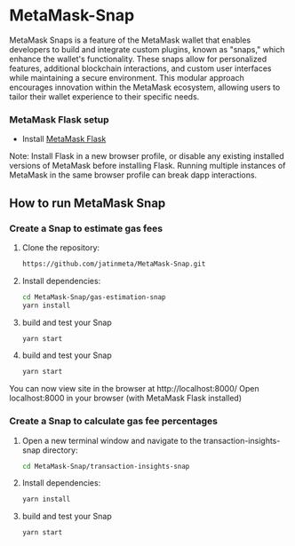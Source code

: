 # MetaMask-Snap
MetaMask Snaps is a feature of the MetaMask wallet that enables developers to build and integrate custom plugins, known as "snaps," which enhance the wallet's functionality. These snaps allow for personalized features, additional blockchain interactions, and custom user interfaces while maintaining a secure environment. This modular approach encourages innovation within the MetaMask ecosystem, allowing users to tailor their wallet experience to their specific needs.

### MetaMask Flask setup

- Install [MetaMask Flask](https://docs.metamask.io/snaps/get-started/install-flask/)

Note: Install Flask in a new browser profile, or disable any existing installed versions of MetaMask before installing Flask. Running multiple instances of MetaMask in the same browser profile can break dapp interactions.

## How to run MetaMask Snap

### Create a Snap to estimate gas fees

1. Clone the repository:
    ```bash
    https://github.com/jatinmeta/MetaMask-Snap.git
    ```

2. Install dependencies:
    ```bash
    cd MetaMask-Snap/gas-estimation-snap
    yarn install
    ```
3. build and test your Snap
    ```bash
    yarn start
    ```
3. build and test your Snap
    ```bash
    yarn start
    ```

You can now view site in the browser at http://localhost:8000/
Open localhost:8000 in your browser (with MetaMask Flask installed)


### Create a Snap to calculate gas fee percentages

1. Open a new terminal window and navigate to the transaction-insights-snap directory:
    ```bash
    cd MetaMask-Snap/transaction-insights-snap
    ```
2. Install dependencies:
    ```bash
    yarn install
    ```
3. build and test your Snap
    ```bash
    yarn start
    ```
